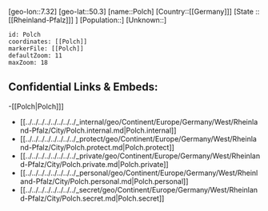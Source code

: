 ﻿---
location: [50.3,7.32]
mapzoom: [7,12] 
mapmarker: city 
type: City
tags:
- geo/City


SpocWebEntityId: 33429
isDeleted: false
confidential: public

---
[geo-lon::7.32]
[geo-lat::50.3]
[name::Polch]
[Country::[[Germany]]]
[State ::[[Rheinland-Pfalz]]] ]
[Population::]
[Unknown::]


```leaflet
id: Polch
coordinates: [[Polch]]
markerFile: [[Polch]]
defaultZoom: 11 
maxZoom: 18
```


## Confidential Links & Embeds: 
-[[Polch|Polch]]] 
- [[../../../../../../../../_internal/geo/Continent/Europe/Germany/West/Rheinland-Pfalz/City/Polch.internal.md|Polch.internal]] 
- [[../../../../../../../../_protect/geo/Continent/Europe/Germany/West/Rheinland-Pfalz/City/Polch.protect.md|Polch.protect]] 
- [[../../../../../../../../_private/geo/Continent/Europe/Germany/West/Rheinland-Pfalz/City/Polch.private.md|Polch.private]] 
- [[../../../../../../../../_personal/geo/Continent/Europe/Germany/West/Rheinland-Pfalz/City/Polch.personal.md|Polch.personal]] 
- [[../../../../../../../../_secret/geo/Continent/Europe/Germany/West/Rheinland-Pfalz/City/Polch.secret.md|Polch.secret]] 
